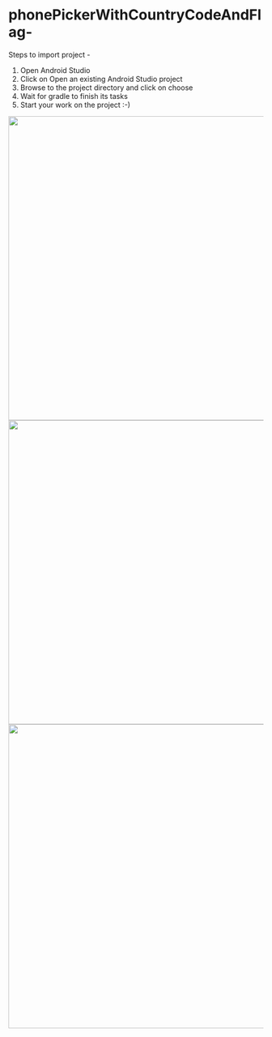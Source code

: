 # phonePickerWithCountryCodeAndFlag-
Steps to import project - <br>
1. Open Android Studio <br>
2. Click on Open an existing Android Studio project <br>
3. Browse to the project directory and click on choose <br>
4. Wait for gradle to finish its tasks <br>
5. Start your work on the project :-)


<img height="600"  src="https://s26.postimg.org/wiu37yjuh/Screenshot_20170126_134735.png" />
<img height="600"  src="https://s26.postimg.org/ho5htsa9l/Screenshot_20170126_134742.png" />
<img height="600"  src="https://s26.postimg.org/osnb2thix/Screenshot_20170126_134756.png" />


